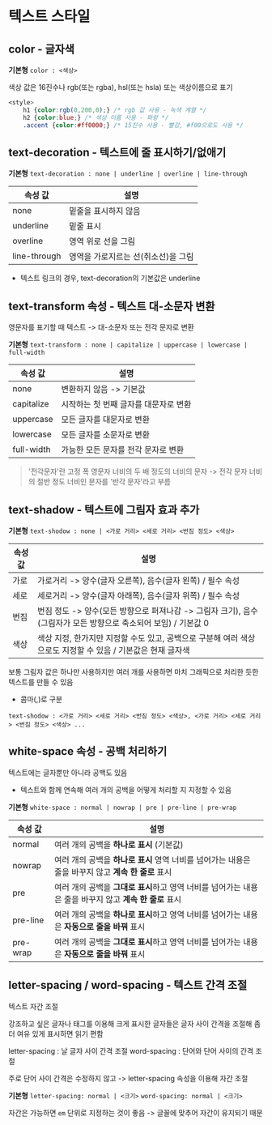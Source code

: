 # 텍스트 스타일

## color - 글자색

**기본형** `color : <색상>`

색상 값은 16진수나 rgb(또는 rgba), hsl(또는 hsla) 또는 색상이름으로 표기

```css
<style>
    h1 {color:rgb(0,200,0);} /* rgb 값 사용 - 녹색 계열 */
    h2 {color:blue;} /* 색상 이름 사용 - 파랑 */
    .accent {color:#ff0000;} /* 15진수 사용 - 빨강, #f00으로도 사용 */
```

## text-decoration - 텍스트에 줄 표시하기/없애기

**기본형** `text-decoration : none | underline | overline | line-through`

| 속성 값 | 설명 |
| ---- | ---- |
| none | 밑줄을 표시하지 않음 |
| underline | 밑줄 표시 |
| overline | 영역 위로 선을 그림 |
| line-through | 영역을 가로지르는 선(취소선)을 그림 |

- 텍스트 링크의 경우, text-decoration의 기본값은 underline

## text-transform 속성 - 텍스트 대-소문자 변환

영문자를 표기할 때
텍스트 -> 대-소문자 또는 전각 문자로 변환

**기본형** `text-transform : none | capitalize | uppercase | lowercase | full-width`

| 속성 값 | 설명 |
| ---- | ---- |
| none | 변환하지 않음 -> 기본값
| capitalize | 시작하는 첫 번째 글자를 대문자로 변환 |
| uppercase | 모든 글자를 대문자로 변환
| lowercase | 모든 글자를 소문자로 변환 |
| full-width | 가능한 모든 문자를 전각 문자로 변환 |

> '전각문자'란 고정 폭 영문자 너비의 두 배 정도의 너비의 문자
-> 전각 문자 너비의 절반 정도 너비인 문자를 '반각 문자'라고 부름

## text-shadow - 텍스트에 그림자 효과 추가

**기본형** `text-shodow : none | <가로 거리> <세로 거리> <번짐 정도> <색상>`

| 속성 값 | 설명 |
| ---- | ---- |
| 가로 | 가로거리 -> 양수(글자 오른쪽), 음수(글자 왼쪽) / 필수 속성 |
| 세로 | 세로거리 -> 양수(글자 아래쪽), 음수(글자 위쪽) / 필수 속성 |
| 번짐 | 번짐 정도 -> 양수(모든 방향으로 퍼져나감 -> 그림자 크기), 음수(그림자가 모든 방향으로 축소되어 보임) / 기본값 0 |
| 색상 | 색상 지정, 한가지만 지정할 수도 있고, 공백으로 구분해 여러 색상으로도 지정할 수 있음 / 기본값은 현재 글자색 |

보통 그림자 값은 하나만 사용하지만 여러 개를 사용하면 마치 그래픽으로 처리한 듯한 텍스트를 만들 수 있음 

- 콤마(,)로 구분

`text-shodow : <가로 거리> <세로 거리> <번짐 정도> <색상>, <가로 거리> <세로 거리> <번짐 정도> <색상> ...`

## white-space 속성 - 공백 처리하기

텍스트에는 글자뿐만 아니라 공백도 있음
- 텍스트와 함께 연속해 여러 개의 공백을 어떻게 처리할 지 지정할 수 있음

**기본형** `white-space : normal | nowrap | pre | pre-line | pre-wrap`

| 속성 값 | 설명 |
| ---- | ---- |
| normal | 여러 개의 공백을 **하나로 표시** (기본값) |
| nowrap | 여러 개의 공백을 **하나로 표시** 영역 너비를 넘어가는 내용은 줄을 바꾸지 않고 **계속 한 줄로** 표시 |
| pre | 여러 개의 공백을 **그대로 표시**하고 영역 너비를 넘어가는 내용은 줄을 바꾸지 않고 **계속 한 줄로** 표시 |
| pre-line | 여러 개의 공백을 **하나로 표시**하고 영역 너비를 넘어가는 내용은 **자동으로 줄을 바꿔** 표시 |
| pre-wrap | 여러 개의 공백을 **그대로 표시**하고 영역 너비를 넘어가는 내용은 **자동으로 줄을 바꿔** 표시 |

##  letter-spacing / word-spacing - 텍스트 간격 조절

텍스트 자간 조절

강조하고 싶은 글자나 <hn> 태그를 이용해 크게 표시한 글자들은 글자 사이 간격을 조절해 좀 더 여유 있게 표시하면 읽기 편함

letter-spacing : 날 글자 사이 간격 조절
word-spacing : 단어와 단어 사이의 간격 조절

주로 단어 사이 간격은 수정하지 않고 -> letter-spacing 속성을 이용해 자간 조절

**기본형**
`letter-spacing: normal | <크기>`
`word-spacing: normal | <크기>`

자간은 가능하면 `em` 단위로 지정하는 것이 좋음 -> 글꼴에 맞추어 자간이 유지되기 때문




